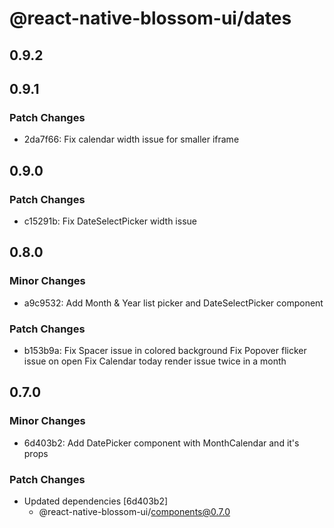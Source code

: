 # @react-native-blossom-ui/dates

## 0.9.2

## 0.9.1

### Patch Changes

- 2da7f66: Fix calendar width issue for smaller iframe

## 0.9.0

### Patch Changes

- c15291b: Fix DateSelectPicker width issue

## 0.8.0

### Minor Changes

- a9c9532: Add Month & Year list picker and DateSelectPicker component

### Patch Changes

- b153b9a: Fix Spacer issue in colored background
  Fix Popover flicker issue on open
  Fix Calendar today render issue twice in a month

## 0.7.0

### Minor Changes

- 6d403b2: Add DatePicker component with MonthCalendar and it's props

### Patch Changes

- Updated dependencies [6d403b2]
  - @react-native-blossom-ui/components@0.7.0
